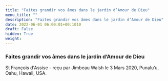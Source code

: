 ```yaml
---
title: "Faites grandir vos âmes dans le jardin d’Amour de Dieu"
menu_title: ""
description: "Faites grandir vos âmes dans le jardin d’Amour de Dieu"
date: 2022-06-01 06:00:01+00:1010
draft: False
hidden: True
weight:
---
```

### Faites grandir vos âmes dans le jardin d’Amour de Dieu

St François d'Assise - reçu par Jimbeau Walsh le 3 Mars 2020, Punalu’u, Oahu, Hawaii, USA.



